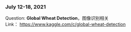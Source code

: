 ### July 12-18, 2021
Question: __Global Wheat Detection__，图像识别相关  
Link： https://www.kaggle.com/c/global-wheat-detection
